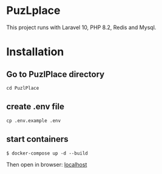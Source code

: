 # PuzLplace

This project runs with Laravel 10, PHP 8.2, Redis and Mysql.

# Installation

## Go to PuzlPlace directory
```shell
cd PuzlPlace
```

## create .env file
```shell
cp .env.example .env
```

## start containers
```shell
$ docker-compose up -d --build
```

Then open in browser:
[localhost](http://localhost)
